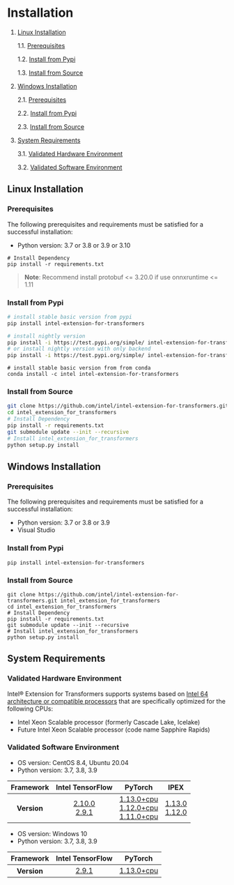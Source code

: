 # Installation

1. [Linux Installation](#linux-installation)

    1.1. [Prerequisites](#prerequisites)

    1.2. [Install from Pypi](#install-from-pypi)

    1.3. [Install from Source](#install-from-source)

2. [Windows Installation](#windows-installation)

    2.1. [Prerequisites](#prerequisites-1)

    2.2. [Install from Pypi](#install-from-pypi-1)

    2.3. [Install from Source](#install-from-source-1)

3. [System Requirements](#system-requirements)

   3.1. [Validated Hardware Environment](#validated-hardware-environment)

   3.2. [Validated Software Environment](#validated-software-environment)

## Linux Installation
### Prerequisites
The following prerequisites and requirements must be satisfied for a successful installation:

- Python version: 3.7 or 3.8 or 3.9 or 3.10
```
# Install Dependency
pip install -r requirements.txt
```
>**Note**: Recommend install protobuf <= 3.20.0 if use onnxruntime <= 1.11

### Install from Pypi

```Bash
# install stable basic version from pypi
pip install intel-extension-for-transformers
```
```Bash
# install nightly version
pip install -i https://test.pypi.org/simple/ intel-extension-for-transformers
# or install nightly version with only backend
pip install -i https://test.pypi.org/simple/ intel-extension-for-transformers-backend
```
```Shell
# install stable basic version from from conda
conda install -c intel intel-extension-for-transformers
```

### Install from Source
```Bash
git clone https://github.com/intel/intel-extension-for-transformers.git intel_extension_for_transformers
cd intel_extension_for_transformers
# Install Dependency
pip install -r requirements.txt
git submodule update --init --recursive
# Install intel_extension_for_transformers
python setup.py install
```

## Windows Installation

### Prerequisites

The following prerequisites and requirements must be satisfied for a successful installation:

- Python version: 3.7 or 3.8 or 3.9
- Visual Studio

### Install from Pypi

```Bat
pip install intel-extension-for-transformers
```

### Install from Source

```Bat
git clone https://github.com/intel/intel-extension-for-transformers.git intel_extension_for_transformers
cd intel_extension_for_transformers
# Install Dependency
pip install -r requirements.txt
git submodule update --init --recursive
# Install intel_extension_for_transformers
python setup.py install
  ```

## System Requirements
### Validated Hardware Environment
Intel® Extension for Transformers supports systems based on [Intel 64 architecture or compatible processors](https://en.wikipedia.org/wiki/X86-64) that are specifically optimized for the following CPUs:

* Intel Xeon Scalable processor (formerly Cascade Lake, Icelake)
* Future Intel Xeon Scalable processor (code name Sapphire Rapids)

### Validated Software Environment

* OS version: CentOS 8.4, Ubuntu 20.04
* Python version: 3.7, 3.8, 3.9  

<table class="docutils">
<thead>
  <tr>
    <th>Framework</th>
    <th>Intel TensorFlow</th>
    <th>PyTorch</th>
    <th>IPEX</th>
  </tr>
</thead>
<tbody>
  <tr align="center">
    <th>Version</th>
    <td class="tg-7zrl"><a href=https://github.com/Intel-tensorflow/tensorflow/tree/v2.10.0>2.10.0</a><br>
    <a href=https://github.com/Intel-tensorflow/tensorflow/tree/v2.9.1>2.9.1</a><br>
    <td class="tg-7zrl"><a href=https://download.pytorch.org/whl/torch_stable.html>1.13.0+cpu</a><br>
    <a href=https://download.pytorch.org/whl/torch_stable.html>1.12.0+cpu</a><br>
    <a href=https://download.pytorch.org/whl/torch_stable.html>1.11.0+cpu</a><br>
    <td class="tg-7zrl"><a href=https://github.com/intel/intel-extension-for-pytorch/tree/1.11.0>1.13.0</a><br>
    <a href=https://github.com/intel/intel-extension-for-pytorch/tree/v1.10.0>1.12.0</a></td>
  </tr>
</tbody>
</table>

* OS version: Windows 10
* Python version: 3.7, 3.8, 3.9  

<table class="docutils">
<thead>
  <tr>
    <th>Framework</th>
    <th>Intel TensorFlow</th>
    <th>PyTorch</th>
  </tr>
</thead>
<tbody>
  <tr align="center">
    <th>Version</th>
    <td><a href=https://github.com/Intel-tensorflow/tensorflow/tree/v2.9.1>2.9.1</a><br>
    <td><a href=https://download.pytorch.org/whl/torch_stable.html>1.13.0+cpu</a><br>
  </tr>
</tbody>
</table>
